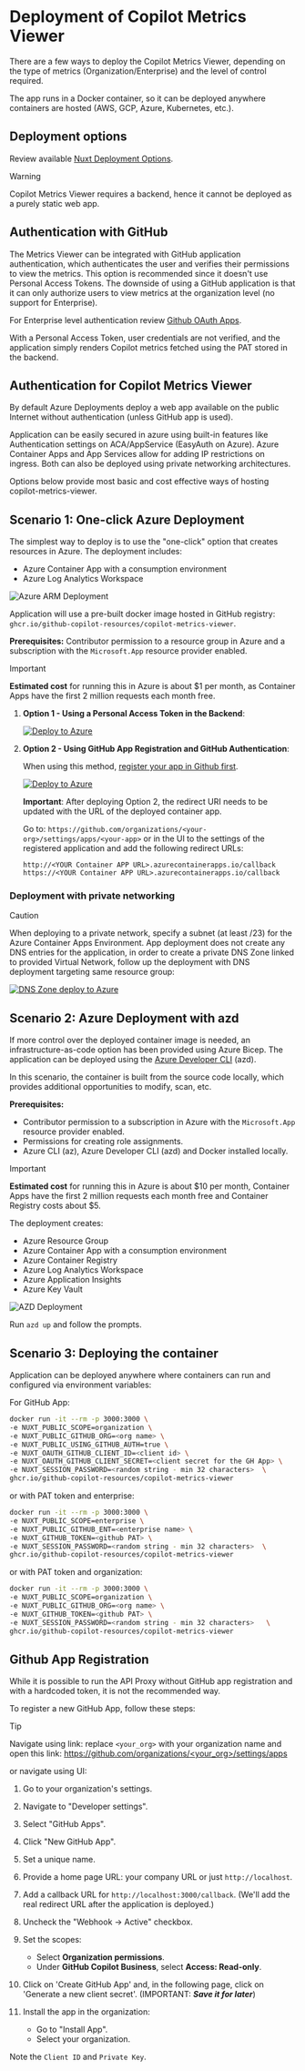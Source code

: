 # Deployment of Copilot Metrics Viewer

There are a few ways to deploy the Copilot Metrics Viewer, depending on the type of metrics (Organization/Enterprise) and the level of control required.

The app runs in a Docker container, so it can be deployed anywhere containers are hosted (AWS, GCP, Azure, Kubernetes, etc.).

## Deployment options

Review available [Nuxt Deployment Options](https://nuxt.com/deploy).

>[!WARNING]
> Copilot Metrics Viewer requires a backend, hence it cannot be deployed as a purely static web app.

## Authentication with GitHub

The Metrics Viewer can be integrated with GitHub application authentication, which authenticates the user and verifies their permissions to view the metrics. This option is recommended since it doesn't use Personal Access Tokens. The downside of using a GitHub application is that it can only authorize users to view metrics at the organization level (no support for Enterprise).

For Enterprise level authentication review [Github OAuth Apps](https://docs.github.com/en/apps/oauth-apps/building-oauth-apps/differences-between-github-apps-and-oauth-apps).

With a Personal Access Token, user credentials are not verified, and the application simply renders Copilot metrics fetched using the PAT stored in the backend.

## Authentication for Copilot Metrics Viewer

By default Azure Deployments deploy a web app available on the public Internet without authentication (unless GitHub app is used).

Application can be easily secured in azure using built-in features like Authentication settings on ACA/AppService (EasyAuth on Azure). Azure Container Apps and App Services allow for adding IP restrictions on ingress. Both can also be deployed using private networking architectures. 

Options below provide most basic and cost effective ways of hosting copilot-metrics-viewer.

## Scenario 1: One-click Azure Deployment

The simplest way to deploy is to use the "one-click" option that creates resources in Azure. The deployment includes:

* Azure Container App with a consumption environment
* Azure Log Analytics Workspace

![Azure ARM Deployment](./azure-deploy/arm-deployment.png)

Application will use a pre-built docker image hosted in GitHub registry: `ghcr.io/github-copilot-resources/copilot-metrics-viewer`.

**Prerequisites:** Contributor permission to a resource group in Azure and a subscription with the `Microsoft.App` resource provider enabled.

> [!IMPORTANT]
> **Estimated cost** for running this in Azure is about $1 per month, as Container Apps have the first 2 million requests each month free.

1. **Option 1 - Using a Personal Access Token in the Backend**:

    [![Deploy to Azure](https://aka.ms/deploytoazurebutton)](https://portal.azure.com/#create/Microsoft.Template/uri/https%3A%2F%2Fraw.githubusercontent.com%2Fgithub-copilot-resources%2Fcopilot-metrics-viewer%2Fmain%2Fazure-deploy%2Fwith-token%2Fazuredeploy.json/uiFormDefinitionUri/https%3A%2F%2Fraw.githubusercontent.com%2Fgithub-copilot-resources%2Fcopilot-metrics-viewer%2Fmain%2Fazure-deploy%2Fwith-token%2Fportal.json)

2. **Option 2 - Using GitHub App Registration and GitHub Authentication**:

    When using this method, [register your app in Github first](#github-app-registration).

    [![Deploy to Azure](https://aka.ms/deploytoazurebutton)](https://portal.azure.com/#create/Microsoft.Template/uri/https%3A%2F%2Fraw.githubusercontent.com%2Fgithub-copilot-resources%2Fcopilot-metrics-viewer%2Fmain%2Fazure-deploy%2Fwith-app-registration%2Fazuredeploy.json/uiFormDefinitionUri/https%3A%2F%2Fraw.githubusercontent.com%2Fgithub-copilot-resources%2Fcopilot-metrics-viewer%2Fmain%2Fazure-deploy%2Fwith-app-registration%2Fportal.json)

    **Important**: After deploying Option 2, the redirect URI needs to be updated with the URL of the deployed container app.

    Go to: `https://github.com/organizations/<your-org>/settings/apps/<your-app>` or in the UI to the settings of the registered application and add the following redirect URLs:

    ```
    http://<YOUR Container APP URL>.azurecontainerapps.io/callback
    https://<YOUR Container APP URL>.azurecontainerapps.io/callback
    ```

### Deployment with private networking

> [!CAUTION]
> When deploying to a private network, specify a subnet (at least /23) for the Azure Container Apps Environment.
App deployment does not create any DNS entries for the application, in order to create a private DNS Zone linked to provided Virtual Network, follow up the deployment with DNS deployment targeting same resource group:
>
>[![DNS Zone deploy to Azure](https://aka.ms/deploytoazurebutton)](https://portal.azure.com/#create/Microsoft.Template/uri/https%3A%2F%2Fraw.githubusercontent.com%2Fgithub-copilot-resources%2Fcopilot-metrics-viewer%2Fmain%2Fazure-deploy%2Fdns%2Fazuredeploy.json)

## Scenario 2: Azure Deployment with azd

If more control over the deployed container image is needed, an infrastructure-as-code option has been provided using Azure Bicep. The application can be deployed using the [Azure Developer CLI](https://aka.ms/azd) (azd).

In this scenario, the container is built from the source code locally, which provides additional opportunities to modify, scan, etc.

**Prerequisites:** 
- Contributor permission to a subscription in Azure with the `Microsoft.App` resource provider enabled.
- Permissions for creating role assignments.
- Azure CLI (az), Azure Developer CLI  (azd) and Docker installed locally.

> [!IMPORTANT]
> **Estimated cost** for running this in Azure is about $10 per month, Container Apps have the first 2 million requests each month free and Container Registry costs about $5.

The deployment creates:

* Azure Resource Group
* Azure Container App with a consumption environment
* Azure Container Registry
* Azure Log Analytics Workspace
* Azure Application Insights
* Azure Key Vault

![AZD Deployment](./azure-deploy/azd-deployment.png)

Run `azd up` and follow the prompts.

## Scenario 3: Deploying the container

Application can be deployed anywhere where containers can run and configured via environment variables:

For GitHub App:

```bash
docker run -it --rm -p 3000:3000 \
-e NUXT_PUBLIC_SCOPE=organization \
-e NUXT_PUBLIC_GITHUB_ORG=<org name> \
-e NUXT_PUBLIC_USING_GITHUB_AUTH=true \
-e NUXT_OAUTH_GITHUB_CLIENT_ID=<client id> \
-e NUXT_OAUTH_GITHUB_CLIENT_SECRET=<client secret for the GH App> \
-e NUXT_SESSION_PASSWORD=<random string - min 32 characters>  \
ghcr.io/github-copilot-resources/copilot-metrics-viewer
```

or with PAT token and enterprise:

```bash
docker run -it --rm -p 3000:3000 \
-e NUXT_PUBLIC_SCOPE=enterprise \
-e NUXT_PUBLIC_GITHUB_ENT=<enterprise name> \
-e NUXT_GITHUB_TOKEN=<github PAT> \
-e NUXT_SESSION_PASSWORD=<random string - min 32 characters>  \
ghcr.io/github-copilot-resources/copilot-metrics-viewer
```

or with PAT token and organization:

```bash
docker run -it --rm -p 3000:3000 \
-e NUXT_PUBLIC_SCOPE=organization \
-e NUXT_PUBLIC_GITHUB_ORG=<org name> \
-e NUXT_GITHUB_TOKEN=<github PAT> \
-e NUXT_SESSION_PASSWORD=<random string - min 32 characters>   \
ghcr.io/github-copilot-resources/copilot-metrics-viewer
```

## Github App Registration

While it is possible to run the API Proxy without GitHub app registration and with a hardcoded token, it is not the recommended way.

To register a new GitHub App, follow these steps:

> [!TIP]
> Navigate using link: replace `<your_org>` with your organization name and open this link:
[https://github.com/organizations/<your_org>/settings/apps](https://github.com/organizations/<your_org>/settings/apps)

or navigate using UI:
1. Go to your organization's settings.
2. Navigate to "Developer settings".
3. Select "GitHub Apps".
4. Click "New GitHub App".

1. Set a unique name.
2. Provide a home page URL: your company URL or just `http://localhost`.
3. Add a callback URL for `http://localhost:3000/callback`. (We'll add the real redirect URL after the application is deployed.)
4. Uncheck the "Webhook -> Active" checkbox.
5. Set the scopes:
   - Select **Organization permissions**.
   - Under **GitHub Copilot Business**, select **Access: Read-only**.
6. Click on 'Create GitHub App' and, in the following page, click on 'Generate a new client secret'. (IMPORTANT: _**Save it for later**_)
7. Install the app in the organization:
   - Go to "Install App".
   - Select your organization.

Note the `Client ID` and `Private Key`.